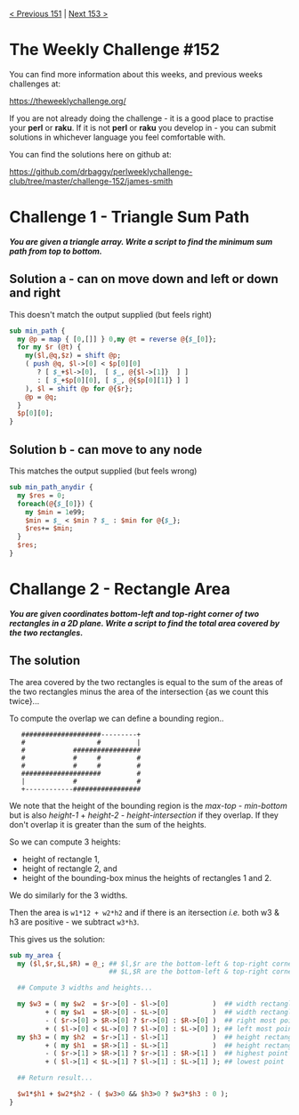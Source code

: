 [< Previous 151](https://github.com/drbaggy/perlweeklychallenge-club/tree/master/challenge-151/james-smith) |
[Next 153 >](https://github.com/drbaggy/perlweeklychallenge-club/tree/master/challenge-153/james-smith)
# The Weekly Challenge #152

You can find more information about this weeks, and previous weeks challenges at:

  https://theweeklychallenge.org/

If you are not already doing the challenge - it is a good place to practise your
**perl** or **raku**. If it is not **perl** or **raku** you develop in - you can
submit solutions in whichever language you feel comfortable with.

You can find the solutions here on github at:

https://github.com/drbaggy/perlweeklychallenge-club/tree/master/challenge-152/james-smith

# Challenge 1 - Triangle Sum Path

***You are given a triangle array.  Write a script to find the minimum sum path from top to bottom.***

## Solution a - can on move down and left or down and right

This doesn't match the output supplied (but feels right)
```perl
sub min_path {
  my @p = map { [0,[]] } 0,my @t = reverse @{$_[0]};
  for my $r (@t) {
    my($l,@q,$z) = shift @p;
    ( push @q, $l->[0] < $p[0][0]
       ? [ $_+$l->[0],  [ $_, @{$l->[1]}  ] ]
       : [ $_+$p[0][0], [ $_, @{$p[0][1]} ] ]
    ), $l = shift @p for @{$r};
    @p = @q;
  }
  $p[0][0];
}
```

## Solution b - can move to any node

This matches the output supplied (but feels wrong)

```perl
sub min_path_anydir {
  my $res = 0;
  foreach(@{$_[0]}) {
    my $min = 1e99;
    $min = $_ < $min ? $_ : $min for @{$_};
    $res+= $min;
  }
  $res;
}
```
# Challange 2 - Rectangle Area

***You are given coordinates bottom-left and top-right corner of two rectangles in a 2D plane.  Write a script to find the total area covered by the two rectangles.***

## The solution

The area covered by the two rectangles is equal to the sum of the areas of the two rectangles minus the area of the intersection {as we count this twice}...

To compute the overlap we can define a bounding region..

```
   ####################---------+
   #                  #         |
   #            #################
   #            #     #         #
   #            #     #         #
   ####################         #
   |            #               #
   +------------#################
```

We note that the height of the bounding region is the *max-top* - *min-bottom* but is also *height-1* + *height-2* - *height-intersection* if they overlap. If they don't overlap it is greater than the sum of the heights.

So we can compute 3 heights:
  * height of rectangle 1,
  * height of rectangle 2, and
  * height of the bounding-box minus the heights of rectangles 1 and 2.

We do similarly for the 3 widths.

Then the area is `w1*12 + w2*h2` and if there is an itersection *i.e.* both w3 & h3 are positive - we subtract `w3*h3`.

This gives us the solution:

```perl
sub my_area {
  my ($l,$r,$L,$R) = @_; ## $l,$r are the bottom-left & top-right corners of rectangle 1
                         ## $L,$R are the bottom-left & top-right corners of rectangle 2

  ## Compute 3 widths and heights...

  my $w3 = ( my $w2  = $r->[0] - $l->[0]           )  ## width rectangle 2
         + ( my $w1  = $R->[0] - $L->[0]           )  ## width rectangle 1
         - ( $r->[0] > $R->[0] ? $r->[0] : $R->[0] )  ## right most point
         + ( $l->[0] < $L->[0] ? $l->[0] : $L->[0] ); ## left most point
  my $h3 = ( my $h2  = $r->[1] - $l->[1]           )  ## height rectangle 2
         + ( my $h1  = $R->[1] - $L->[1]           )  ## height rectangle 1
         - ( $r->[1] > $R->[1] ? $r->[1] : $R->[1] )  ## highest point
         + ( $l->[1] < $L->[1] ? $l->[1] : $L->[1] ); ## lowest point

  ## Return result...

  $w1*$h1 + $w2*$h2 - ( $w3>0 && $h3>0 ? $w3*$h3 : 0 );
}
```

